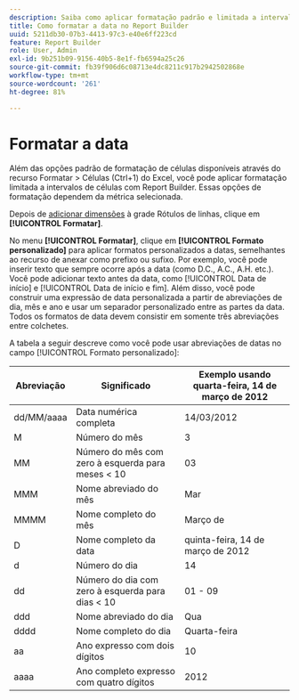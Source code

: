 ```yaml
---
description: Saiba como aplicar formatação padrão e limitada a intervalos de células.
title: Como formatar a data no Report Builder
uuid: 5211db30-07b3-4413-97c3-e40e6ff223cd
feature: Report Builder
role: User, Admin
exl-id: 9b251b09-9156-40b5-8e1f-fb6594a25c26
source-git-commit: fb39f906d6c08713e4dc8211c917b2942502868e
workflow-type: tm+mt
source-wordcount: '261'
ht-degree: 81%

---
```


# Formatar a data

Além das opções padrão de formatação de células disponíveis através do recurso Formatar > Células (Ctrl+1) do Excel, você pode aplicar formatação limitada a intervalos de células com Report Builder. Essas opções de formatação dependem da métrica selecionada.

Depois de [adicionar dimensões](/help/analyze/report-builder/layout/c-metrics-dimensions/t-add-metrics-and-dimensions.md) à grade Rótulos de linhas, clique em **[!UICONTROL Formatar]**.

No menu **[!UICONTROL Formatar]**, clique em **[!UICONTROL Formato personalizado]** para aplicar formatos personalizados a datas, semelhantes ao recurso de anexar como prefixo ou sufixo. Por exemplo, você pode inserir texto que sempre ocorre após a data (como D.C., A.C., A.H. etc.). Você pode adicionar texto antes da data, como [!UICONTROL Data de início] e [!UICONTROL Data de início e fim]. Além disso, você pode construir uma expressão de data personalizada a partir de abreviações de dia, mês e ano e usar um separador personalizado entre as partes da data. Todos os formatos de data devem consistir em somente três abreviações entre colchetes.

A tabela a seguir descreve como você pode usar abreviações de datas no campo [!UICONTROL Formato personalizado]:

| Abreviação | Significado | Exemplo   usando quarta-feira, 14 de março de 2012 |
|--- |--- |--- |
| dd/MM/aaaa | Data numérica completa | 14/03/2012 |
| M | Número do mês | 3 |
| MM | Número do mês com zero à esquerda para meses &lt; 10 | 03 |
| MMM | Nome abreviado do mês | Mar |
| MMMM | Nome completo do mês | Março de |
| D | Nome completo da data | quinta-feira, 14 de março de 2012 |
| d | Número do dia | 14 |
| dd | Número do dia com zero à esquerda para dias &lt; 10 | 01 - 09 |
| ddd | Nome abreviado do dia | Qua |
| dddd | Nome completo do dia | Quarta-feira |
| aa | Ano expresso com dois dígitos | 10 |
| aaaa | Ano completo expresso com quatro dígitos | 2012 |
